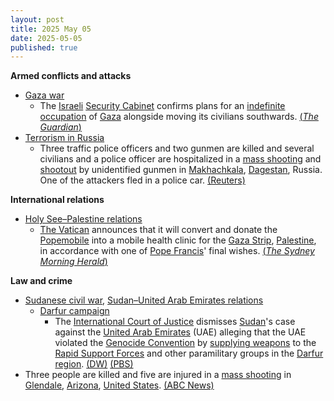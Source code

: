 ```yaml
---
layout: post
title: 2025 May 05
date: 2025-05-05
published: true
---
```



**Armed conflicts and attacks**

* [Gaza war](https://en.wikipedia.org/wiki/Gaza_war "Gaza war")
  + The [Israeli](https://en.wikipedia.org/wiki/Israel "Israel") [Security Cabinet](https://en.wikipedia.org/wiki/Security_Cabinet_of_Israel "Security Cabinet of Israel") confirms plans for an [indefinite occupation](https://en.wikipedia.org/wiki/Israeli_occupation_of_the_Gaza_Strip "Israeli occupation of the Gaza Strip") of [Gaza](https://en.wikipedia.org/wiki/Gaza_Strip "Gaza Strip") alongside moving its civilians southwards. [(*The Guardian*)](https://www.theguardian.com/world/2025/may/05/israel-expand-military-operations-gaza)
* [Terrorism in Russia](https://en.wikipedia.org/wiki/Terrorism_in_Russia "Terrorism in Russia")
  + Three traffic police officers and two gunmen are killed and several civilians and a police officer are hospitalized in a [mass shooting](https://en.wikipedia.org/wiki/Mass_shooting "Mass shooting") and [shootout](https://en.wikipedia.org/wiki/Shootout "Shootout") by unidentified gunmen in [Makhachkala](https://en.wikipedia.org/wiki/Makhachkala "Makhachkala"), [Dagestan](https://en.wikipedia.org/wiki/Dagestan "Dagestan"), Russia. One of the attackers fled in a police car. [(Reuters)](https://www.reuters.com/world/europe/three-police-officers-killed-russias-dagestan-2025-05-05/)

**International relations**

* [Holy See–Palestine relations](https://en.wikipedia.org/wiki/Holy_See%E2%80%93Palestine_relations "Holy See–Palestine relations")
  + [The Vatican](https://en.wikipedia.org/wiki/Vatican_City "Vatican City") announces that it will convert and donate the [Popemobile](https://en.wikipedia.org/wiki/Popemobile "Popemobile") into a mobile health clinic for the [Gaza Strip](https://en.wikipedia.org/wiki/Gaza_Strip "Gaza Strip"), [Palestine](https://en.wikipedia.org/wiki/Palestine "Palestine"), in accordance with one of [Pope Francis](https://en.wikipedia.org/wiki/Pope_Francis "Pope Francis")' final wishes. [(*The Sydney Morning Herald*)](https://www.smh.com.au/world/middle-east/popemobile-converted-into-clinic-for-gaza-s-wounded-children-20250505-p5lwia.html)

**Law and crime**

* [Sudanese civil war](https://en.wikipedia.org/wiki/Sudanese_civil_war_%282023%E2%80%93present%29 "Sudanese civil war (2023–present)"), [Sudan–United Arab Emirates relations](https://en.wikipedia.org/wiki/Sudan%E2%80%93United_Arab_Emirates_relations "Sudan–United Arab Emirates relations")
  + [Darfur campaign](https://en.wikipedia.org/wiki/Darfur_campaign_%282023%E2%80%93present%29 "Darfur campaign (2023–present)")
    - The [International Court of Justice](https://en.wikipedia.org/wiki/International_Court_of_Justice "International Court of Justice") dismisses [Sudan](https://en.wikipedia.org/wiki/Sudan "Sudan")'s case against the [United Arab Emirates](https://en.wikipedia.org/wiki/United_Arab_Emirates "United Arab Emirates") (UAE) alleging that the UAE violated the [Genocide Convention](https://en.wikipedia.org/wiki/Genocide_Convention "Genocide Convention") by [supplying weapons](https://en.wikipedia.org/wiki/Arms_trafficking "Arms trafficking") to the [Rapid Support Forces](https://en.wikipedia.org/wiki/Rapid_Support_Forces "Rapid Support Forces") and other paramilitary groups in the [Darfur region](https://en.wikipedia.org/wiki/Darfur_region "Darfur region"). [(DW)](https://www.dw.com/en/icj-dismisses-sudan-genocide-case-against-uae/a-72440652) [(PBS)](https://www.pbs.org/newshour/world/the-uns-top-court-dismisses-sudans-genocide-case-alleging-uae-funded-rebel-paramilitaries)
* Three people are killed and five are injured in a [mass shooting](https://en.wikipedia.org/wiki/Mass_shooting "Mass shooting") in [Glendale](https://en.wikipedia.org/wiki/Glendale%2C_Arizona "Glendale, Arizona"), [Arizona](https://en.wikipedia.org/wiki/Arizona "Arizona"), [United States](https://en.wikipedia.org/wiki/United_States "United States"). [(ABC News)](https://abcnews.go.com/amp/US/9-injured-glendale-arizona-shooting-police/story?id=121460049)
